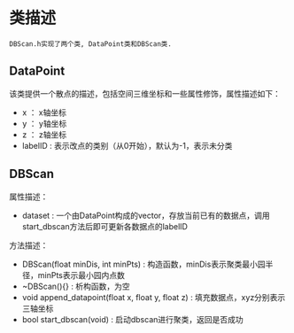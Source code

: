 # 类描述
    DBScan.h实现了两个类, DataPoint类和DBScan类.
## DataPoint
该类提供一个散点的描述，包括空间三维坐标和一些属性修饰，属性描述如下：
- x ： x轴坐标
- y ： y轴坐标
- z ： z轴坐标
- labelID : 表示改点的类别（从0开始），默认为-1，表示未分类
## DBScan
属性描述：
- dataset : 一个由DataPoint构成的vector，存放当前已有的数据点，调用start_dbscan方法后即可更新各数据点的labelID

方法描述：
- DBScan(float minDis, int minPts) : 构造函数，minDis表示聚类最小园半径，minPts表示最小园内点数
- ~DBScan(){} : 析构函数，为空
- void append_datapoint(float x, float y, float z) : 填充数据点，xyz分别表示三轴坐标
- bool start_dbscan(void) : 启动dbscan进行聚类，返回是否成功
